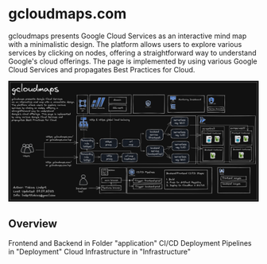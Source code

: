 # gcloudmaps.com

gcloudmaps presents Google Cloud Services
as an interactive mind map with a minimalistic design. 
The platform allows users to explore various 
services by clicking on nodes, offering a 
straightforward way to understand 
Google's cloud offerings. The page is implemented
by using various Google Cloud Services and 
propagates Best Practices for Cloud.


![Gcloudmaps](docs/gcloudmaps.png?raw=true "Gcloudmaps")
## Overview

Frontend and Backend in Folder "application"
CI/CD Deployment Pipelines in "Deployment"
Cloud Infrastructure in "Infrastructure"

